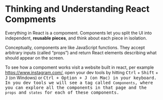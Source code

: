 # Thinking and Understanding React Compments

Everything in React is a compoment. Components let you split the UI into independent, **reusable pieces**, and think about each piece in isolation. 

Conceptually, components are like JavaScript functions. They accept arbitrary inputs (called “props”) and return React elements describing what should appear on the screen.

To see how a compoment works visit a website built in react, per example https://www.instagram.com/, open your dev tools by hitting <kbd>Ctrl</kbd> + <kbd>Shift</kbd> + <kbd>J</kbd> (on Windows) or <kbd>Ctrl + <kbd>Option</kbd> + <kbd>J</kbd> (on Mac) in your keyboard. In you dev tools we will see a tag called `Components`, where you can explore all the components in that page and the `props` and `states` for each of these components.
